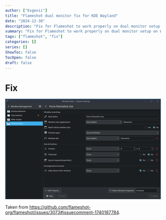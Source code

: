 ```yaml
---
author: ["Evgenii"]
title: "Flameshot dual monitor fix for KDE Wayland"
date: "2024-12-30"
description: "Fix for Flameshot to work properly on dual monitor setup on Wayland (KDE)."
summary: "Fix for Flameshot to work properly on dual monitor setup on Wayland (KDE)."
tags: ["flameshot", "fix"]
categories: []
series: []
ShowToc: false
TocOpen: false
draft: false
---
```


# Fix

![fix](images/271452128-07fc0612-edab-4c34-94ef-8abfc60c23c0.png)

Taken from https://github.com/flameshot-org/flameshot/issues/3073#issuecomment-1740187784.